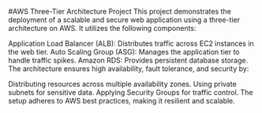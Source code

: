 #AWS Three-Tier Architecture Project
This project demonstrates the deployment of a scalable and secure web application using a three-tier architecture on AWS. It utilizes the following components:

Application Load Balancer (ALB): Distributes traffic across EC2 instances in the web tier.
Auto Scaling Group (ASG): Manages the application tier to handle traffic spikes.
Amazon RDS: Provides persistent database storage.
The architecture ensures high availability, fault tolerance, and security by:

Distributing resources across multiple availability zones.
Using private subnets for sensitive data.
Applying Security Groups for traffic control.
The setup adheres to AWS best practices, making it resilient and scalable.
